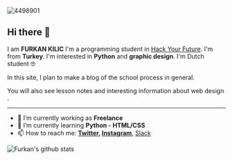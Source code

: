 ![4498901](https://user-images.githubusercontent.com/63898647/105487930-2da9c680-5cb1-11eb-993d-dc06cd0fad22.png)


## Hi there 👋

I am **FURKAN KILIC** I'm a programming student in [Hack Your Future](https://github.com/HackYourFutureBelgium/class-13-14). I'm from **Turkey**. I'm interested in **Python** and **graphic design**. I'm Dutch student 🤓

In this site, I plan to make a blog of the school process in general.

You will also see lesson notes and interesting information about web design .

---

- 🔭 I’m currently working as **Freelance**
- 🌱 I’m currently learning **Python - HTML/CSS**
- 📫 How to reach me:
  **[Twitter](https://twitter.com/phantomoperaa), [Instagram](https://www.instagram.com/phantomoftheoopera/)**, [Slack](https://hackyourfuturebe.slack.com/archives/D01J2T2UTGW)

![Furkan's github stats](https://github-readme-stats.vercel.app/api?username=kilicf&show_icons=true&hide_border=true&theme=dark)
